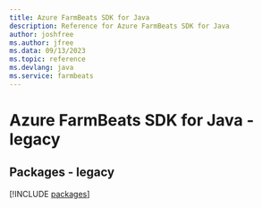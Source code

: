 ```yaml
---
title: Azure FarmBeats SDK for Java
description: Reference for Azure FarmBeats SDK for Java
author: joshfree
ms.author: jfree
ms.data: 09/13/2023
ms.topic: reference
ms.devlang: java
ms.service: farmbeats
---
```

# Azure FarmBeats SDK for Java - legacy
## Packages - legacy
[!INCLUDE [packages](farmbeats-index.md)]